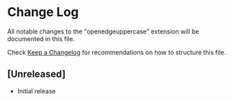 # Change Log

All notable changes to the "openedgeuppercase" extension will be documented in this file.

Check [Keep a Changelog](http://keepachangelog.com/) for recommendations on how to structure this file.

## [Unreleased]

- Initial release